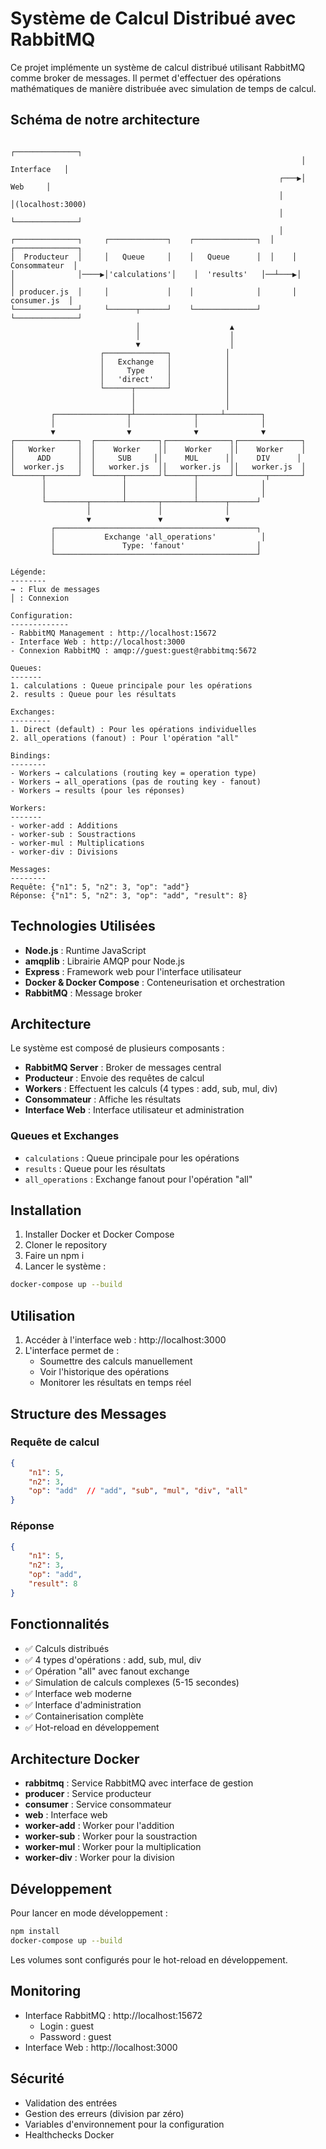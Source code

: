 # Système de Calcul Distribué avec RabbitMQ

Ce projet implémente un système de calcul distribué utilisant RabbitMQ comme broker de messages. Il permet d'effectuer des opérations mathématiques de manière distribuée avec simulation de temps de calcul.

## Schéma de notre architecture

```
                                                                 ┌──────────────┐
                                                                 │  Interface   │
                                                            ┌───▶│     Web     │
                                                            │    │(localhost:3000)
                                                            │    └──────────────┘
                                                            │
┌──────────────┐     ┌─────────────┐    ┌──────────────┐  │    ┌──────────────┐
│  Producteur  │     │   Queue     │    │   Queue      │  │    │ Consommateur  │
│              │────▶│'calculations'│    │  'results'   │──┴───▶│              │
│ producer.js  │     │             │    │              │       │  consumer.js  │
└──────────────┘     └──────┬──────┘    └──────────────┘       └──────────────┘
                            │                    ▲
                            │                    │
                            ▼                    │
                    ┌──────────────┐            │
                    │   Exchange   │            │
                    │     Type     │            │
                    │   'direct'   │            │
                    └──────┬───────┘            │
                           │                    │
                           │                    │
         ┌────────────────┬┴─────────────┬─────┴────────┐
         │                │              │              │
         ▼                ▼              ▼              ▼
┌──────────────┐  ┌──────────────┐┌──────────────┐┌──────────────┐
│   Worker     │  │    Worker    ││    Worker    ││    Worker    │
│     ADD      │  │     SUB     ││     MUL      ││     DIV      │
│  worker.js   │  │   worker.js  ││   worker.js  ││   worker.js  │
└──────┬───────┘  └──────┬───────┘└──────┬───────┘└──────┬───────┘
       │                 │               │              │
       │                 │               │              │
       └─────────┬───────┴───────┬───────┴──────┬──────┘
                 │               │              │
                 ▼               ▼              ▼
         ┌─────────────────────────────────────────────┐
         │           Exchange 'all_operations'          │
         │               Type: 'fanout'                │
         └─────────────────────────────────────────────┘

Légende:
--------
→ : Flux de messages
│ : Connexion

Configuration:
-------------
- RabbitMQ Management : http://localhost:15672
- Interface Web : http://localhost:3000
- Connexion RabbitMQ : amqp://guest:guest@rabbitmq:5672

Queues:
-------
1. calculations : Queue principale pour les opérations
2. results : Queue pour les résultats

Exchanges:
---------
1. Direct (default) : Pour les opérations individuelles
2. all_operations (fanout) : Pour l'opération "all"

Bindings:
--------
- Workers → calculations (routing key = operation type)
- Workers → all_operations (pas de routing key - fanout)
- Workers → results (pour les réponses)

Workers:
-------
- worker-add : Additions
- worker-sub : Soustractions
- worker-mul : Multiplications
- worker-div : Divisions

Messages:
--------
Requête: {"n1": 5, "n2": 3, "op": "add"}
Réponse: {"n1": 5, "n2": 3, "op": "add", "result": 8}
```

## Technologies Utilisées

- **Node.js** : Runtime JavaScript
- **amqplib** : Librairie AMQP pour Node.js
- **Express** : Framework web pour l'interface utilisateur
- **Docker & Docker Compose** : Conteneurisation et orchestration
- **RabbitMQ** : Message broker

## Architecture

Le système est composé de plusieurs composants :

- **RabbitMQ Server** : Broker de messages central
- **Producteur** : Envoie des requêtes de calcul
- **Workers** : Effectuent les calculs (4 types : add, sub, mul, div)
- **Consommateur** : Affiche les résultats
- **Interface Web** : Interface utilisateur et administration

### Queues et Exchanges

- `calculations` : Queue principale pour les opérations
- `results` : Queue pour les résultats
- `all_operations` : Exchange fanout pour l'opération "all"

## Installation

1. Installer Docker et Docker Compose
2. Cloner le repository
3. Faire un npm i
4. Lancer le système :

```bash
docker-compose up --build
```

## Utilisation

1. Accéder à l'interface web : http://localhost:3000
2. L'interface permet de :
   - Soumettre des calculs manuellement
   - Voir l'historique des opérations
   - Monitorer les résultats en temps réel

## Structure des Messages

### Requête de calcul
```json
{
    "n1": 5,
    "n2": 3,
    "op": "add"  // "add", "sub", "mul", "div", "all"
}
```

### Réponse
```json
{
    "n1": 5,
    "n2": 3,
    "op": "add",
    "result": 8
}
```

## Fonctionnalités

- ✅ Calculs distribués
- ✅ 4 types d'opérations : add, sub, mul, div
- ✅ Opération "all" avec fanout exchange
- ✅ Simulation de calculs complexes (5-15 secondes)
- ✅ Interface web moderne
- ✅ Interface d'administration
- ✅ Containerisation complète
- ✅ Hot-reload en développement

## Architecture Docker

- **rabbitmq** : Service RabbitMQ avec interface de gestion
- **producer** : Service producteur
- **consumer** : Service consommateur
- **web** : Interface web
- **worker-add** : Worker pour l'addition
- **worker-sub** : Worker pour la soustraction
- **worker-mul** : Worker pour la multiplication
- **worker-div** : Worker pour la division

## Développement

Pour lancer en mode développement :
```bash
npm install
docker-compose up --build
```

Les volumes sont configurés pour le hot-reload en développement.

## Monitoring

- Interface RabbitMQ : http://localhost:15672
  - Login : guest
  - Password : guest
- Interface Web : http://localhost:3000

## Sécurité

- Validation des entrées
- Gestion des erreurs (division par zéro)
- Variables d'environnement pour la configuration
- Healthchecks Docker
